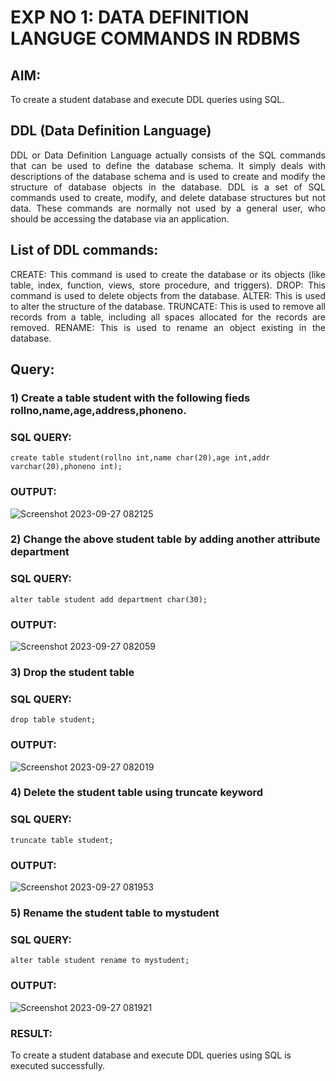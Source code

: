 # EXP NO 1: DATA DEFINITION LANGUGE COMMANDS IN RDBMS

## AIM:
To create a student database and execute DDL queries using SQL.


## DDL (Data Definition Language)
<div align="justify">
DDL or Data Definition Language actually consists of the SQL commands that can be used to define the database schema. It simply deals with descriptions of the database schema and is used to create and modify the structure of database objects in the database. DDL is a set of SQL commands used to create, modify, and delete database structures but not data. These commands are normally not used by a general user, who should be accessing the database via an application.
</div>
 
## List of DDL commands: 
<div align="justify">
CREATE: This command is used to create the database or its objects (like table, index, function, views, store procedure, and triggers).
DROP: This command is used to delete objects from the database.
ALTER: This is used to alter the structure of the database.
TRUNCATE: This is used to remove all records from a table, including all spaces allocated for the records are removed.
RENAME: This is used to rename an object existing in the database.
</div>

## Query:
### 1) Create a table student with the following fieds rollno,name,age,address,phoneno.

### SQL QUERY: 
```
create table student(rollno int,name char(20),age int,addr varchar(20),phoneno int);
```
### OUTPUT:
![Screenshot 2023-09-27 082125](https://github.com/DEVADARSHAN2/G2_DBMS/assets/119432150/d0cca452-375f-412a-9b2b-57e305f4c34d)

### 2) Change the above student table by adding another attribute department

### SQL QUERY: 
```
alter table student add department char(30);

```
### OUTPUT:
![Screenshot 2023-09-27 082059](https://github.com/DEVADARSHAN2/G2_DBMS/assets/119432150/006f294a-08c8-4684-b82b-6242a1cc7175)

### 3) Drop the student table
 
### SQL QUERY: 
```
drop table student;

```
### OUTPUT:
![Screenshot 2023-09-27 082019](https://github.com/DEVADARSHAN2/G2_DBMS/assets/119432150/1730d860-4614-42f3-8076-55815ca9b0be)


### 4) Delete the student table using truncate keyword
### SQL QUERY: 
```
truncate table student;

```
### OUTPUT:
![Screenshot 2023-09-27 081953](https://github.com/DEVADARSHAN2/G2_DBMS/assets/119432150/4b88d6e9-5c7c-46cb-b34e-e55e4456362a)

### 5) Rename the student table to mystudent
### SQL QUERY: 
```
alter table student rename to mystudent;

```
### OUTPUT:
![Screenshot 2023-09-27 081921](https://github.com/DEVADARSHAN2/G2_DBMS/assets/119432150/8e0122a3-76e1-4cda-b700-d334e4f4b49e)

### RESULT:
To create a student database and execute DDL queries using SQL is executed successfully.
